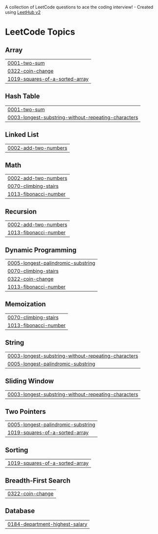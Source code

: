 A collection of LeetCode questions to ace the coding interview! - Created using [LeetHub v2](https://github.com/arunbhardwaj/LeetHub-2.0)
<!---LeetCode Topics Start-->
# LeetCode Topics
## Array
|  |
| ------- |
| [0001-two-sum](https://github.com/SaiWannaAung1/Leetcode/tree/master/0001-two-sum) |
| [0322-coin-change](https://github.com/SaiWannaAung1/Leetcode/tree/master/0322-coin-change) |
| [1019-squares-of-a-sorted-array](https://github.com/SaiWannaAung1/Leetcode/tree/master/1019-squares-of-a-sorted-array) |
## Hash Table
|  |
| ------- |
| [0001-two-sum](https://github.com/SaiWannaAung1/Leetcode/tree/master/0001-two-sum) |
| [0003-longest-substring-without-repeating-characters](https://github.com/SaiWannaAung1/Leetcode/tree/master/0003-longest-substring-without-repeating-characters) |
## Linked List
|  |
| ------- |
| [0002-add-two-numbers](https://github.com/SaiWannaAung1/Leetcode/tree/master/0002-add-two-numbers) |
## Math
|  |
| ------- |
| [0002-add-two-numbers](https://github.com/SaiWannaAung1/Leetcode/tree/master/0002-add-two-numbers) |
| [0070-climbing-stairs](https://github.com/SaiWannaAung1/Leetcode/tree/master/0070-climbing-stairs) |
| [1013-fibonacci-number](https://github.com/SaiWannaAung1/Leetcode/tree/master/1013-fibonacci-number) |
## Recursion
|  |
| ------- |
| [0002-add-two-numbers](https://github.com/SaiWannaAung1/Leetcode/tree/master/0002-add-two-numbers) |
| [1013-fibonacci-number](https://github.com/SaiWannaAung1/Leetcode/tree/master/1013-fibonacci-number) |
## Dynamic Programming
|  |
| ------- |
| [0005-longest-palindromic-substring](https://github.com/SaiWannaAung1/Leetcode/tree/master/0005-longest-palindromic-substring) |
| [0070-climbing-stairs](https://github.com/SaiWannaAung1/Leetcode/tree/master/0070-climbing-stairs) |
| [0322-coin-change](https://github.com/SaiWannaAung1/Leetcode/tree/master/0322-coin-change) |
| [1013-fibonacci-number](https://github.com/SaiWannaAung1/Leetcode/tree/master/1013-fibonacci-number) |
## Memoization
|  |
| ------- |
| [0070-climbing-stairs](https://github.com/SaiWannaAung1/Leetcode/tree/master/0070-climbing-stairs) |
| [1013-fibonacci-number](https://github.com/SaiWannaAung1/Leetcode/tree/master/1013-fibonacci-number) |
## String
|  |
| ------- |
| [0003-longest-substring-without-repeating-characters](https://github.com/SaiWannaAung1/Leetcode/tree/master/0003-longest-substring-without-repeating-characters) |
| [0005-longest-palindromic-substring](https://github.com/SaiWannaAung1/Leetcode/tree/master/0005-longest-palindromic-substring) |
## Sliding Window
|  |
| ------- |
| [0003-longest-substring-without-repeating-characters](https://github.com/SaiWannaAung1/Leetcode/tree/master/0003-longest-substring-without-repeating-characters) |
## Two Pointers
|  |
| ------- |
| [0005-longest-palindromic-substring](https://github.com/SaiWannaAung1/Leetcode/tree/master/0005-longest-palindromic-substring) |
| [1019-squares-of-a-sorted-array](https://github.com/SaiWannaAung1/Leetcode/tree/master/1019-squares-of-a-sorted-array) |
## Sorting
|  |
| ------- |
| [1019-squares-of-a-sorted-array](https://github.com/SaiWannaAung1/Leetcode/tree/master/1019-squares-of-a-sorted-array) |
## Breadth-First Search
|  |
| ------- |
| [0322-coin-change](https://github.com/SaiWannaAung1/Leetcode/tree/master/0322-coin-change) |
## Database
|  |
| ------- |
| [0184-department-highest-salary](https://github.com/SaiWannaAung1/Leetcode/tree/master/0184-department-highest-salary) |
<!---LeetCode Topics End-->